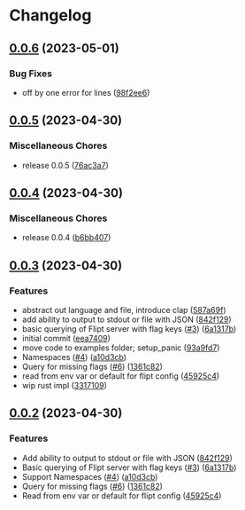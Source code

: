 # Changelog

## [0.0.6](https://github.com/flipt-io/ffs/compare/v0.0.5...v0.0.6) (2023-05-01)


### Bug Fixes

* off by one error for lines ([98f2ee6](https://github.com/flipt-io/ffs/commit/98f2ee6a53412ce2003351648317359009693927))

## [0.0.5](https://github.com/flipt-io/ffs/compare/v0.0.4...v0.0.5) (2023-04-30)


### Miscellaneous Chores

* release 0.0.5 ([76ac3a7](https://github.com/flipt-io/ffs/commit/76ac3a7161b1d98645fd7922c4f4b7408b30786e))

## [0.0.4](https://github.com/flipt-io/ffs/compare/v0.0.3...v0.0.4) (2023-04-30)


### Miscellaneous Chores

* release 0.0.4 ([b6bb407](https://github.com/flipt-io/ffs/commit/b6bb4077500b91c0e5a262e17869242ef4905f89))

## [0.0.3](https://github.com/flipt-io/ffs/compare/v0.0.2...v0.0.3) (2023-04-30)


### Features

* abstract out language and file, introduce clap ([587a69f](https://github.com/flipt-io/ffs/commit/587a69fc386d3e3bfaba031e4f4d6c571b7daf37))
* add ability to output to stdout or file with JSON ([842f129](https://github.com/flipt-io/ffs/commit/842f12915c14a329decbd41da6fd3d2e119ebe9d))
* basic querying of Flipt server with flag keys ([#3](https://github.com/flipt-io/ffs/issues/3)) ([6a1317b](https://github.com/flipt-io/ffs/commit/6a1317bb5a1c26d930b766e46777a2fe1764e0be))
* initial commit ([eea7409](https://github.com/flipt-io/ffs/commit/eea74096bd1b0e77d74ed20b07f90c8b0a468b78))
* move code to examples folder; setup_panic ([93a9fd7](https://github.com/flipt-io/ffs/commit/93a9fd7e7817a8b32e7f95cf943a57619a6543b1))
* Namespaces ([#4](https://github.com/flipt-io/ffs/issues/4)) ([a10d3cb](https://github.com/flipt-io/ffs/commit/a10d3cb893be703f3a844e8b6494631b6f93dfb4))
* Query for missing flags ([#6](https://github.com/flipt-io/ffs/issues/6)) ([1361c82](https://github.com/flipt-io/ffs/commit/1361c82e4be0ddc54b6a0e01e8dcc67f01fec43d))
* read from env var or default for flipt config ([45925c4](https://github.com/flipt-io/ffs/commit/45925c43ab264c575fbddcd27056ea162608abdf))
* wip rust impl ([3317109](https://github.com/flipt-io/ffs/commit/33171095fc554e449e2f5b6874fa1ee72eec1665))

## [0.0.2](https://github.com/flipt-io/ffs/compare/ffs-v0.0.1...ffs-v0.0.2) (2023-04-30)

### Features

- Add ability to output to stdout or file with JSON ([842f129](https://github.com/flipt-io/ffs/commit/842f12915c14a329decbd41da6fd3d2e119ebe9d))
- Basic querying of Flipt server with flag keys ([#3](https://github.com/flipt-io/ffs/issues/3)) ([6a1317b](https://github.com/flipt-io/ffs/commit/6a1317bb5a1c26d930b766e46777a2fe1764e0be))
- Support Namespaces ([#4](https://github.com/flipt-io/ffs/issues/4)) ([a10d3cb](https://github.com/flipt-io/ffs/commit/a10d3cb893be703f3a844e8b6494631b6f93dfb4))
- Query for missing flags ([#6](https://github.com/flipt-io/ffs/issues/6)) ([1361c82](https://github.com/flipt-io/ffs/commit/1361c82e4be0ddc54b6a0e01e8dcc67f01fec43d))
- Read from env var or default for flipt config ([45925c4](https://github.com/flipt-io/ffs/commit/45925c43ab264c575fbddcd27056ea162608abdf))
